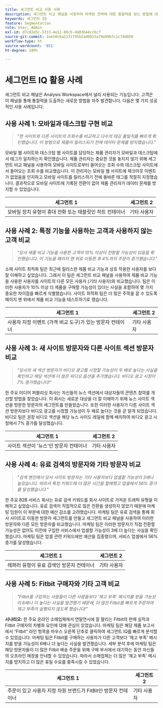 ```yaml
---
title: 세그먼트 비교 사용 사례
description: 세그먼트 비교 패널을 사용하여 마케팅 전략에 대한 통찰력을 얻는 방법에 대한 실제 사용 사례를 알아봅니다.
keywords: 세그먼트 IQ
feature: Segmentation
role: User, Admin
exl-id: d7c02e5c-5313-4e12-86cb-d483644ccbc7
source-git-commit: 1ee50c6a2231795b2ad0015a79e09b7c1c74d850
workflow-type: ht
source-wordcount: '851'
ht-degree: 100%

---
```


# 세그먼트 IQ 활용 사례

세그먼트 비교 패널은 Analysis Workspace에서 널리 사용되는 기능입니다. 고객은 이 패널을 통해 통찰력을 도출하는 새로운 방법을 자주 발견합니다. 다음은 몇 가지 성공적인 사용 사례입니다.

## 사용 사례 1: 모바일과 데스크탑 구현 비교

> *&quot;한 사이트와 다른 사이트의 조회수를 비교하고 다수의 태깅 불일치를 빠르게 확인했습니다. 이 방법으로 제품이 릴리스되기 전에 데이터 문제를 방지했습니다.&quot;*

모바일 웹 사이트와 데스크탑 웹 사이트를 담당하는 제품 관리자가 모바일과 데스크탑에서 태그가 일치하는지 확인했습니다. 제품 관리자는 중요한 것을 놓지지 않기 위해 세그먼트 비교 패널을 사용하여 모바일 사이트로부터 들어오는 조회 수와 데스크탑 사이트에서 들어오는 조회 수를 비교했습니다. 이 관리자는 모바일 웹 사이트에 체크아웃 이벤트가 없었음을 인지하고 모바일 사이트를 릴리스하기 전에 올바른 태그를 적절히 지정했습니다. 결과적으로 모바일 사이트에 기록된 전환이 없어 제품 관리자가 데이터 문제를 방지할 수 있었습니다.

| 세그먼트 1 | 세그먼트 2 |
|--- |--- |
| 모바일 장치 유형이 휴대 전화 또는 태블릿인 히트 컨테이너 | 기타 사용자 |

## 사용 사례 2: 특정 기능을 사용하는 고객과 사용하지 않는 고객 비교

> *&quot;당사 제품 비교 기능을 사용한 고객의 10% 이상이 전환할 가능성이 있음을 확인했습니다. 이 기능을 페이지 맨 위로 이동한 후 4%까지 주문이 증가했습니다.&quot;*

소매 사이트 최적화 팀은 최근에 릴리스한 제품 비교 기능과 상호 작용한 사용자를 보다 잘 이해하고 싶었습니다. 그래서 이 팀은 세그먼트 비교 패널을 사용하여 제품 비교 기능을 사용한 사용자를 사이트의 다른 모든 사용자 (기타 사용자)와 비교했습니다. 팀은 이러한 사용자가 10% 이상 더 제품을 구매할 가능성이 있다는 사실을 포함하여 몇 가지 중요한 차이점을 빠르게 식별했습니다. 사이트 최적화 팀은 더 많은 주목을 끌 수 있도록 페이지 맨 위에서 제품 비교 기능을 테스트하기로 했습니다.

| 세그먼트 1 | 세그먼트 2 |
|--- |--- |
| 사용자 지정 이벤트 (가격 비교 도구)가 있는 방문자 컨테이너 | 기타 사용자 |

## 사용 사례 3: 새 사이트 방문자와 다른 사이트 섹션 방문자 비교

> *&quot;당사의 새 섹션 방문자가 비디오 광고를 시청할 가능성이 두 배로 높다는 사실을 확인하고 해당 섹션에 더 많은 비디오 옵션을 추가했습니다. 비디오 광고 시청이 7% 증가했습니다!&quot;*

한 주요 미디어 퍼블리싱 회사는 자신들의 뉴스 섹션에서 대상자들의 콘텐츠 참여를 개선할 방법을 찾았습니다. 이 회사는 새로운 대상을 더 잘 이해하기 위해 뉴스 사이트 섹션을 방문한 방문자의 세그먼트를 만들었습니다. 또한 이러한 사용자가 다른 사이트 섹션 방문자보다 비디오 광고를 시청할 가능성이 두 배로 높다는 것을 곧 알게 되었습니다. 비디오 팀은 권장 비디오 섹션을 해당 뉴스 사이드 레일에 함께 배치하여 비디오 광고 시청에서 7% 증가를 달성했습니다.

| 세그먼트 1 | 세그먼트 2 |
|--- |--- |
| 사이트 섹션이 &#39;뉴스&#39;인 방문자 컨테이너 | 기타 사용자 |

## 사용 사례 4: 유료 검색의 방문자와 기타 방문자 비교

> *&quot;검색 엔진에서 당사 사이트 방문자는 기타 사용자보다 업셀할 가능성이 3배나 높았습니다. 따라서 특정 키워드에 더 많은 시간을 할애했고 업셀에서 56% 증가를 달성했습니다.&quot;*

한 주요 B2B 서비스 회사는 유료 검색 키워드를 회사 사이트로 가져온 트래픽 유형을 이해하고 싶었습니다. 유료 검색이 직접적으로 많은 전환을 생성하지 않았기 때문에 마케팅 임원이 이 부분에 대한 예산 감소를 고려했습니다. 마케팅 팀은 유료 검색을 통해 회사 사이트로 이동한 방문자 세그먼트를 만들고 세그먼트 비교 패널을 사용하여 이러한 방문자와 다른 모든 방문자를 비교했습니다. 마케팅 팀은 이러한 방문자가 직접 전환할 가능성은 없어도 이전에 구입한 서비스에서 업셀할 가능성이 3배 더 높다는 사실을 확인했습니다. 마케팅 팀은 업셀 관련 키워드에만 예산을 집중했으며, 서비스 업셀에서 56% 증가를 달성했습니다.

| 세그먼트 1 | 세그먼트 2 |
|--- |--- |
| 레퍼러 유형이 유료 검색인 방문자 컨테이너 | 기타 사용자 |

## 사용 사례 5: Fitbit 구매자와 기타 고객 비교

> *&quot;Fitbit를 구입하는 사람들이 다른 사람들보다 &#39;재고 부족&#39; 메시지를 받을 가능성이 6배나 더 높다는 사실을 발견했기 때문에, 더 많은 Fitbit를 빠르게 주문하여 재고 부족이 실행되지 않도록 했습니다!&quot;*

**시나리오:** 한 주요 온라인 소매업체에서 연말연시에 잘 팔리는 Fitbit의 판매 실적과 Fitbit 구매자의 차별화 요인에 대해 관심이 있었습니다. 마케팅 팀은 해당 제품 보고서에서 “Fitbit” 라인 항목을 마우스 오른쪽 단추로 클릭하여 세그먼트 IQ를 빠르게 분석할 수 있었습니다. 마케팅 팀은 Fitbit를 구매하는 사용자가 다른 고객보다 &#39;재고 부족&#39; 메시지를 받을 가능성이 6배나 더 높다는 사실을 발견했습니다. 세부 분석 후에 마케팅 팀은 해당 방문자들이 더 많은 Fitbit 배송 주문을 위해 구매 부서에서 대기하는 동안 자신들의 오프라인 매장을 안내할 수 있었습니다. 따라서 소매업체는 더 많은 &#39;재고 부족&#39; 메시지를 방지하고 더 많은 휴일 수요를 충족시킬 수 있었습니다.

| 세그먼트 1 | 세그먼트 2 |
|--- |--- |
| 주문이 있고 사용자 지정 차원 브랜드가 FitBit인 방문자 컨테이너 | 기타 사용자 |
